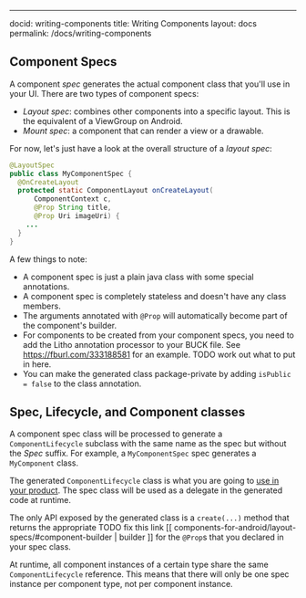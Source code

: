 ---
docid: writing-components
title: Writing Components
layout: docs
permalink: /docs/writing-components

## Component Specs
A component *spec* generates the actual component class that you'll use in your UI. There are two types of component specs:

- *Layout spec*: combines other components into a specific layout. This is the equivalent of a ViewGroup on Android.
- *Mount spec*: a component that can render a view or a drawable.

For now, let's just have a look at the overall structure of a *layout spec*:

```java
@LayoutSpec
public class MyComponentSpec {
  @OnCreateLayout
  protected static ComponentLayout onCreateLayout(
      ComponentContext c,
      @Prop String title,
      @Prop Uri imageUri) {
    ...
  }
}
```

A few things to note:

 - A component spec is just a plain java class with some special annotations.
 - A component spec is completely stateless and doesn't have any class members.
 - The arguments annotated with `@Prop` will automatically become part of the component's builder.
 - For components to be created from your component specs, you need to add the Litho annotation processor to your BUCK file. See https://fburl.com/333188581 for an example. TODO work out what to put in here.
 - You can make the generated class package-private by adding `isPublic = false` to the class annotation.

## Spec, Lifecycle, and Component classes

A component spec class will be processed to generate a `ComponentLifecycle` subclass with the same name as the spec but without the *Spec* suffix. For example, a `MyComponentSpec` spec generates a `MyComponent` class.

The generated `ComponentLifecycle` class is what you are going to [use in your product](components-for-android/using-components). The spec class will be used as a delegate in the generated code at runtime.

The only API exposed by the generated class is a `create(...)` method that returns the appropriate TODO fix this link [[ components-for-android/layout-specs/#component-builder | builder ]] for the `@Prop`s that you declared in your spec class.

At runtime, all component instances of a certain type share the same `ComponentLifecycle` reference. This means that there will only be one spec instance per component type, not per component instance.

